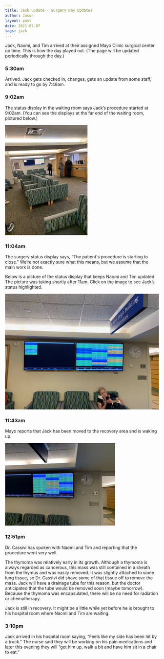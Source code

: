 ```yaml
---
title: Jack update - Surgery Day Updates
author: Jason
layout: post
date: 2021-07-07
tags: jack
---
```


Jack, Naomi, and Tim arrived at their assigned Mayo Clinic surgical center on time.  This is how the day played out.  (The page will be updated periodically through the day.)

### 5:30am

Arrived.  Jack gets checked in, changes, gets an update from some staff, and is ready to go by 7:48am.

### 9:02am

The status display in the waiting room says Jack’s procedure started at 9:02am.  (You can see the displays at the far end of the waiting room, pictured below.)

[![Waiting room at the Mayo Clinic surgical center.](/assets/images/jack-waiting-room-at-Mayo-thumbnail.jpeg)](/assets/images/jack-waiting-room-at-Mayo.jpeg)

### 11:04am

The surgery status display says, “The patient's procedure is starting to close.”  We’re not exactly sure what this means, but we assume that the main work is done.

Below is a picture of the status display that keeps Naomi and Tim updated.  The picture was taking shortly after 11am.  Click on the image to see Jack’s status highlighted.

[![Status displays.](/assets/images/jack-status-displays.jpg)](/assets/images/jack-status-displays-zoom.jpg)

### 11:43am

Mayo reports that Jack has been moved to the recovery area and is waking up.

[![Status display - waking up.](/assets/images/jack-status-waking-thumbnail.jpeg)](/assets/images/jack-status-waking.jpeg)


### 12:51pm

Dr. Cassivi has spoken with Naomi and Tim and reporting that the procedure went very well.  

The thymoma was relatively early in its growth.  Although a thymoma is always regarded as cancerous, this mass was still contained in a sheath from the thymus and was easily removed.  It was slightly attached to some lung tissue, so Dr. Cassivi did shave some of that tissue off to remove the mass.  Jack will have a drainage tube for this reason, but the doctor anticipated that the tube would be removed soon (maybe tomorrow).  Because the thymoma was encapsulated, there will be no need for radiation or chemotherapy.

Jack is still in recovery.  It might be a little while yet before he is brought to his hospital room where Naomi and Tim are waiting.

### 3:10pm

Jack arrived in his hospital room saying, “Feels like my side has been hit by a truck.”  The nurse said they will be working on his pain medications and later this evening they will “get him up, walk a bit and have him sit in a chair to eat.”


<!--
SYNTAX FOR IMAGES
* use services to create JPG and to create thumbnail that is 720px wide

[![ALT-TEXT](/assets/images/filename-thumbnail.jpg)](/assets/images/filename.jpg)
-->

<!--
SYNTAX FOR VIDEO
* convert MOV to mp4 using VLC

<video width="480" height="320" controls="controls">
  <source src="/assets/media/filename.m4v" type="video/mp4">
</video>
-->
